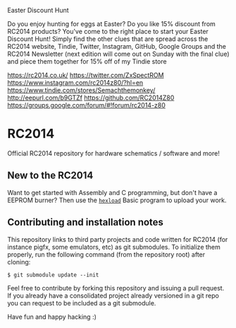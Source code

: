 Easter Discount Hunt

Do you enjoy hunting for eggs at Easter? Do you like 15% discount from RC2014 products? You've come to the right place to start your Easter Discount Hunt! Simply find the other clues that are spread across the RC2014 website, Tindie, Twitter, Instagram, GitHub, Google Groups  and the RC2014 Newsletter (next edition will come out on Sunday with the final clue) and piece them together for 15% off of my Tindie store

https://rc2014.co.uk/
https://twitter.com/ZxSpectROM
https://www.instagram.com/rc2014z80/?hl=en
https://www.tindie.com/stores/Semachthemonkey/
http://eepurl.com/b9GTZf
https://github.com/RC2014Z80
https://groups.google.com/forum/#!forum/rc2014-z80

# RC2014

Official RC2014 repository for hardware schematics / software and more!

## New to the RC2014

Want to get started with Assembly and C programming, but don't have a EEPROM burner?
Then use the [`hexload`](https://github.com/RC2014Z80/RC2014/tree/master/BASIC-Programs/hexload) Basic program to upload your work.

## Contributing and installation notes

This repository links to third party projects and code written for RC2014 (for instance pigfx, some emulators, etc) as git submodules.
To initialize them properly, run the following command (from the repository root) after cloning:

```
$ git submodule update --init
```

Feel free to contribute by forking this repository and issuing a pull request. If you already have a consolidated project already versioned in a git repo you can request to be included as a git submodule.

Have fun and happy hacking :)
